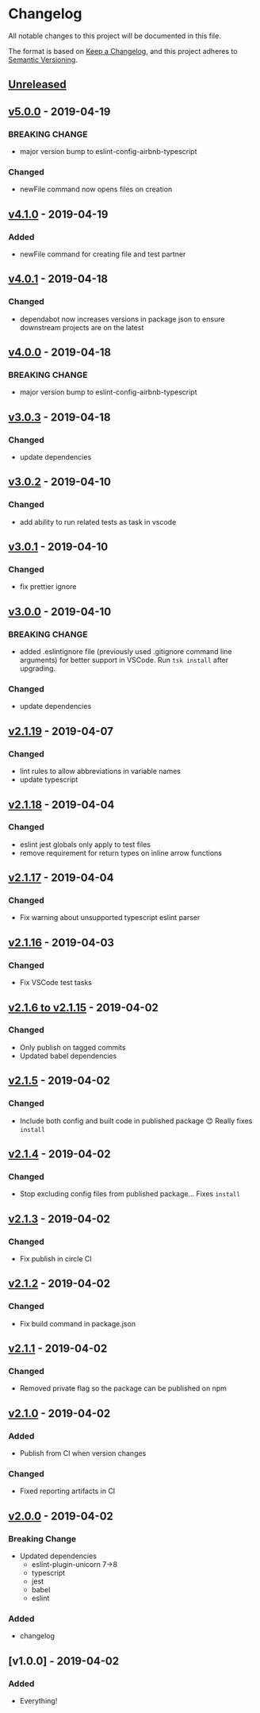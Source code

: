 # Changelog

All notable changes to this project will be documented in this file.

The format is based on [Keep a Changelog](https://keepachangelog.com/en/1.0.0/),
and this project adheres to [Semantic Versioning](https://semver.org/spec/v2.0.0.html).

## [Unreleased](https://github.com/arlophoenix/ts-toolkit/compare/v5.0.0...master)

## [v5.0.0](https://github.com/arlophoenix/ts-toolkit/compare/v4.1.0...v5.0.0) - 2019-04-19

### BREAKING CHANGE

- major version bump to eslint-config-airbnb-typescript

### Changed

- newFile command now opens files on creation

## [v4.1.0](https://github.com/arlophoenix/ts-toolkit/compare/v4.0.1...v4.1.0) - 2019-04-19

### Added

- newFile command for creating file and test partner

## [v4.0.1](https://github.com/arlophoenix/ts-toolkit/compare/v4.0.0...v4.0.1) - 2019-04-18

### Changed

- dependabot now increases versions in package json to ensure downstream projects are on the latest

## [v4.0.0](https://github.com/arlophoenix/ts-toolkit/compare/v3.0.3...v4.0.0) - 2019-04-18

### BREAKING CHANGE

- major version bump to eslint-config-airbnb-typescript

## [v3.0.3](https://github.com/arlophoenix/ts-toolkit/compare/v3.0.2...v3.0.3) - 2019-04-18

### Changed

- update dependencies

## [v3.0.2](https://github.com/arlophoenix/ts-toolkit/compare/v3.0.1...v3.0.2) - 2019-04-10

### Changed

- add ability to run related tests as task in vscode

## [v3.0.1](https://github.com/arlophoenix/ts-toolkit/compare/v3.0.0...v3.0.1) - 2019-04-10

### Changed

- fix prettier ignore

## [v3.0.0](https://github.com/arlophoenix/ts-toolkit/compare/v2.1.19...v3.0.0) - 2019-04-10

### BREAKING CHANGE

- added .eslintignore file (previously used .gitignore command line arguments) for better support in VSCode. Run `tsk install` after upgrading.

### Changed

- update dependencies

## [v2.1.19](https://github.com/arlophoenix/ts-toolkit/compare/v2.1.18...v2.1.19) - 2019-04-07

### Changed

- lint rules to allow abbreviations in variable names
- update typescript

## [v2.1.18](https://github.com/arlophoenix/ts-toolkit/compare/v2.1.17...v2.1.18) - 2019-04-04

### Changed

- eslint jest globals only apply to test files
- remove requirement for return types on inline arrow functions

## [v2.1.17](https://github.com/arlophoenix/ts-toolkit/compare/v2.1.16...v2.1.17) - 2019-04-04

### Changed

- Fix warning about unsupported typescript eslint parser

## [v2.1.16](https://github.com/arlophoenix/ts-toolkit/compare/v2.1.15...v2.1.16) - 2019-04-03

### Changed

- Fix VSCode test tasks

## [v2.1.6 to v2.1.15](https://github.com/arlophoenix/ts-toolkit/compare/v2.1.5...v2.1.15) - 2019-04-02

### Changed

- Only publish on tagged commits
- Updated babel dependencies

## [v2.1.5](https://github.com/arlophoenix/ts-toolkit/compare/v2.1.4...v2.1.5) - 2019-04-02

### Changed

- Include both config and built code in published package :blush: Really fixes `install`

## [v2.1.4](https://github.com/arlophoenix/ts-toolkit/compare/v2.1.3...v2.1.4) - 2019-04-02

### Changed

- Stop excluding config files from published package... Fixes `install`

## [v2.1.3](https://github.com/arlophoenix/ts-toolkit/compare/v2.1.2...v2.1.3) - 2019-04-02

### Changed

- Fix publish in circle CI

## [v2.1.2](https://github.com/arlophoenix/ts-toolkit/compare/v2.1.1...v2.1.2) - 2019-04-02

### Changed

- Fix build command in package.json

## [v2.1.1](https://github.com/arlophoenix/ts-toolkit/compare/v2.1.0...v2.1.1) - 2019-04-02

### Changed

- Removed private flag so the package can be published on npm

## [v2.1.0](https://github.com/arlophoenix/ts-toolkit/compare/v2.0.0...v2.1.0) - 2019-04-02

### Added

- Publish from CI when version changes

### Changed

- Fixed reporting artifacts in CI

## [v2.0.0](https://github.com/arlophoenix/ts-toolkit/compare/v1.0.0...v2.0.0) - 2019-04-02

### Breaking Change

- Updated dependencies
  - eslint-plugin-unicorn 7->8
  - typescript
  - jest
  - babel
  - eslint

### Added

- changelog

## [v1.0.0] - 2019-04-02

### Added

- Everything!

